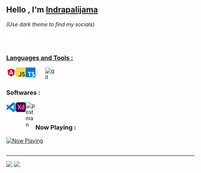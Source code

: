 ## Hello ,  I'm <a href="https://indrapalijama.github.io" target="_blank">Indrapalijama</a>
*(Use dark theme to find my socials)*

<a href="https://indrapalijama.github.io" target="_blank"><img align="left" alt="aakarsh.me" width="22px" src="https://github.com/Aakarsh-B/trying-repos/blob/master/www.svg" /></a>
<a href="https://linkedin.com/in/samudrapalijama" target="_blank"><img align="left" alt="Aakarsh B | LinkedIn" width="22px" src="https://github.com/Aakarsh-B/trying-repos/blob/master/linkedin.svg" />
<a href="https://twitter.com/shootnoxious" target="_blank"><img align="left" alt="Aakarsh B | Twitter" width="22px" src="https://github.com/Aakarsh-B/trying-repos/blob/master/twitter.svg" />
<br />
<br />
  
### Languages and Tools :
<a href="https://angular.io" target="_blank"><img align="left" alt="angular" width="26px" src="https://raw.githubusercontent.com/github/explore/80688e429a7d4ef2fca1e82350fe8e3517d3494d/topics/angular/angular.png" /></a>
<a href="https://www.javascript.com" target="_blank"><img align="left" alt="javascript" width="26px" src="https://raw.githubusercontent.com/github/explore/80688e429a7d4ef2fca1e82350fe8e3517d3494d/topics/javascript/javascript.png" /></a>
<a href="https://www.typescriptlang.org" target="_blank"> <img align="left" alt="typescript" width="26px" src="https://raw.githubusercontent.com/github/explore/80688e429a7d4ef2fca1e82350fe8e3517d3494d/topics/typescript/typescript.png"/> </a>
<a href="https://git-scm.com/" target="_blank"> <img align="left" alt="git" width="26px" src="https://github.com/Aakarsh-B/trying-repos/blob/master/github.svg"/> </a>
<a href="https://nestjs.com" target="_blank"> <img align="left" alt="git" width="26px" src="https://d33wubrfki0l68.cloudfront.net/e937e774cbbe23635999615ad5d7732decad182a/26072/logo-small.ede75a6b.svg"/> </a>
<br />
<br />
  
### Softwares :

<img align="left" alt="Visual Studio Code" width="26px" src="https://raw.githubusercontent.com/github/explore/80688e429a7d4ef2fca1e82350fe8e3517d3494d/topics/visual-studio-code/visual-studio-code.png" />
<a href="https://www.adobe.com/products/xd.html" target="_blank"> <img align="left" alt="XD" width="26px" src="https://github.com/Aakarsh-B/trying-repos/blob/master/adobexd.png?raw=true"/> </a> 
<a href="https://www.postman.com" target="_blank"> <img align="left" alt="postman" width="26px" src="https://seeklogo.com/images/P/postman-logo-0087CA0D15-seeklogo.com.png"/> </a>    
  
<br />
<br />

### Now Playing :
<a href="https://fulk-spotify.vercel.app/now-playing?open">
    <img src="https://fulk-spotify.vercel.app/now-playing" width="256" height="64" alt="Now Playing">
</a>
<br />
<br />

<!-- [![Spotify](https://fulk-now-playing.vercel.app/now-playing)](https://open.spotify.com/user/mr5jgbqp3jw221j271iz2nix9) -->
---
![](https://github-readme-stats.vercel.app/api?username=indrapalijama&include_all_commits=true&count_private=true&show_icons=true&line_height=20&title_color=FFFFFF&icon_color=FFFFFF&text_color=FFFFFF&bg_color=0D1117)
[![](https://github-readme-stats.vercel.app/api/top-langs/?username=indrapalijama&layout=compact&langs_count=5&title_color=FFFFFF&icon_color=FFFFFF&text_color=FFFFFF&bg_color=0D1117)]()
